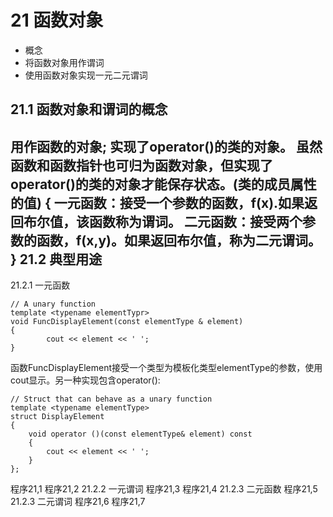 21 函数对象
==
- 概念
- 将函数对象用作谓词
- 使用函数对象实现一元二元谓词

21.1 函数对象和谓词的概念
--
用作函数的对象; 实现了operator()的类的对象。
虽然函数和函数指针也可归为函数对象，但实现了operator()的类的对象才能保存状态。(类的成员属性的值)
{
一元函数：接受一个参数的函数，f(x).如果返回布尔值，该函数称为谓词。
二元函数：接受两个参数的函数，f(x,y)。如果返回布尔值，称为二元谓词。
}
21.2 典型用途
--
21.2.1 一元函数
```
// A unary function
template <typename elementTypr>
void FuncDisplayElement(const elementType & element)
{
        cout << element << ' ';
}
```
函数FuncDisplayElement接受一个类型为模板化类型elementType的参数，使用cout显示。另一种实现包含operator():
```
// Struct that can behave as a unary function
template <typename elementType>
struct DisplayElement
{
    void operator ()(const elementType& element) const
    {
        cout << element << ' ';
    }
};
```
程序21,1
程序21,2
21.2.2 一元谓词
程序21,3
程序21,4
21.2.3 二元函数
程序21,5
21.2.3 二元谓词
程序21,6
程序21,7



